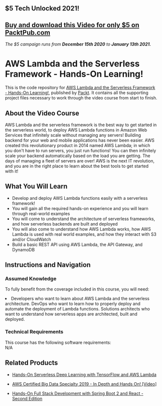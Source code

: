 ## $5 Tech Unlocked 2021!
[Buy and download this Video for only $5 on PacktPub.com](https://www.packtpub.com/product/aws-lambda-and-the-serverless-framework-hands-on-learning/9781789349955)
-----
*The $5 campaign         runs from __December 15th 2020__ to __January 13th 2021.__*

# AWS Lambda and the Serverless Framework - Hands-On Learning!	
This is the code repository for [AWS Lambda and the Serverless Framework - Hands-On Learning!](https://www.packtpub.com/networking-and-servers/aws-lambda-and-serverless-framework-hands-learning), published by [Packt](https://www.packtpub.com/?utm_source=github). It contains all the supporting project files necessary to work through the video course from start to finish.
## About the Video Course
AWS Lambda and the serverless framework is the best way to get started in the serverless world, to deploy AWS Lambda functions in Amazon Web Services that infinitely scale without managing any servers! Building backend for your web and mobile applications has never been easier. AWS created this revolutionary product in 2014 named AWS Lambda; in which you don't have to run servers, you just run functions! You can then infinitely scale your backend automatically based on the load you are getting. The days of managing a fleet of servers are over! AWS is the next IT revolution, and you are in the right place to learn about the best tools to get started with it!

<H2>What You Will Learn</H2>
<DIV class=book-info-will-learn-text>
<UL>
<LI>Develop and deploy AWS Lambda functions easily with a serverless framework!</LI>
<LI>You will gain all the required hands-on experience and you will learn through real-world examples</LI>
<LI>You will come to understand the architecture of serverless frameworks, and how serverless backends are built and deployed</LI>
<LI>You will also come to understand how AWS Lambda works, how AWS Lambda is used with real world examples, and how they interact with S3 and/or CloudWatch</LI>
<LI>Build a basic REST API using AWS Lambda, the API Gateway, and DynamoDB</LI>
</UL></DIV>

## Instructions and Navigation
### Assumed Knowledge
To fully benefit from the coverage included in this course, you will need:<br/>
<DIV class=book-info-will-learn-text>
<LI> Developers who want to learn about AWS Lambda and the serverless architecture. DevOps who want to learn how to properly deploy and automate the deployment of Lambda functions. Solutions architects who want to understand how serverless apps are architected, built and deployed.</LI> 
<DIV>

### Technical Requirements
This course has the following software requirements:<br/>
N/A

## Related Products
* [Hands-On Serverless Deep Learning with TensorFlow and AWS Lambda](https://www.packtpub.com/big-data-and-business-intelligence/hands-serverless-deep-learning-tensorflow-and-aws-lambda)

* [AWS Certified Big Data Specialty 2019 - In Depth and Hands On! [Video]](https://www.packtpub.com/application-development/aws-certified-big-data-specialty-2019-depth-and-hands-video)

* [Hands-On Full Stack Development with Spring Boot 2 and React - Second Edition](https://www.packtpub.com/web-development/hands-full-stack-development-spring-boot-2-and-react-second-edition)

